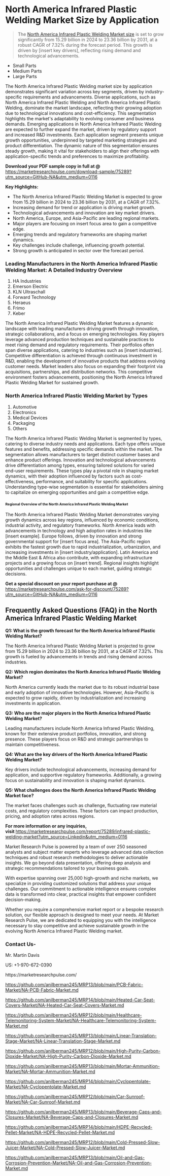 <h1>North America Infrared Plastic Welding Market&nbsp;Size by Application</h1><blockquote><p>The <a href="https://marketresearchpulse.com/download-sample/75289?utm_source=GitHub-NA&amp;utm_medium=0116">North America Infrared Plastic Welding Market size</a> is set to grow significantly from 15.29 billion in 2024 to 23.36 billion by 2031, at a robust CAGR of 7.32% during the forecast period. This growth is driven by [insert key drivers], reflecting rising demand and technological advancements.</p></blockquote><ul><li>Small Parts<li> Medium Parts<li> Large Parts</li></ul><p>The North America Infrared Plastic Welding market size by application demonstrates significant variation across key segments, driven by industry-specific requirements and advancements. Diverse applications, such as North America Infrared Plastic Welding and North America Infrared Plastic Welding, dominate the market landscape, reflecting their growing adoption due to technological innovations and cost-efficiency. This segmentation highlights the market's adaptability to evolving consumer and business demands. Emerging applications in North America Infrared Plastic Welding are expected to further expand the market, driven by regulatory support and increased R&D investments. Each application segment presents unique growth opportunities, underpinned by targeted marketing strategies and product differentiation. The dynamic nature of this segmentation ensures steady growth, making it vital for stakeholders to align their offerings with application-specific trends and preferences to maximize profitability.</p><p><strong>Download your PDF sample copy in full at @ </strong><a href="https://marketresearchpulse.com/download-sample/75289?utm_source=GitHub-NA&amp;utm_medium=0116">https://marketresearchpulse.com/download-sample/75289?utm_source=GitHub-NA&amp;utm_medium=0116</a></p><p><strong>Key Highlights: </strong></p><ul><li>The North America Infrared Plastic Welding Market is expected to grow from 15.29 billion in 2024 to 23.36 billion by 2031, at a CAGR of 7.32%.</li><li>Increasing demand for trend or application is driving market growth.</li><li>Technological advancements and innovation are key market drivers.</li><li>North America, Europe, and Asia-Pacific are leading regional markets.</li><li>Major players are focusing on insert focus area to gain a competitive edge.</li><li>Emerging trends and regulatory frameworks are shaping market dynamics.</li><li>Key challenges include challenge, influencing growth potential.</li><li>Strong growth is anticipated in sector over the forecast period.</li></ul><h3>Leading Manufacturers in the North America Infrared Plastic Welding Market: A Detailed Industry Overview</h3><ol><li>HA Industries</li><li>Emerson Electric</li><li>KLN Ultraschall</li><li>Forward Technology</li><li>Heraeus</li><li>Frimo</li><li>Keber</li></ol><div class="flex max-w-full flex-col flex-grow"><div class="min-h-8 text-message flex w-full flex-col items-end gap-2 whitespace-normal break-words [.text-message+&amp;]:mt-5" dir="auto" data-message-author-role="assistant" data-message-id="fd8432e4-4910-450d-b182-61b7bfb0a01f" data-message-model-slug="gpt-4o"><div class="flex w-full flex-col gap-1 empty:hidden first:pt-[3px]"><div class="markdown prose w-full break-words dark:prose-invert light"><p>The North America Infrared Plastic Welding Market features a dynamic landscape with leading manufacturers driving growth through innovation, strategic collaborations, and a focus on emerging technologies. Key players leverage advanced production techniques and sustainable practices to meet rising demand and regulatory requirements. Their portfolios often span diverse applications, catering to industries such as [insert industries]. Competitive differentiation is achieved through continuous investment in R&amp;D, enabling the development of innovative products that address evolving customer needs. Market leaders also focus on expanding their footprint via acquisitions, partnerships, and distribution networks. This competitive environment fosters advancements, positioning the North America Infrared Plastic Welding Market for sustained growth.</p></div></div></div></div><h3>North America Infrared Plastic Welding Market by Types</h3><ol><li>Automotive<li> Electronics<li> Medical Devices<li> Packaging<li> Others</li></ol><div class="flex max-w-full flex-col flex-grow"><div class="min-h-8 text-message flex w-full flex-col items-end gap-2 whitespace-normal break-words [.text-message+&amp;]:mt-5" dir="auto" data-message-author-role="assistant" data-message-id="084470be-0bb7-4664-bddf-5156b4f41249" data-message-model-slug="gpt-4o-mini"><div class="flex w-full flex-col gap-1 empty:hidden first:pt-[3px]"><div class="markdown prose w-full break-words dark:prose-invert light"><p>The North America Infrared Plastic Welding Market is segmented by types, catering to diverse industry needs and applications. Each type offers unique features and benefits, addressing specific demands within the market. The segmentation allows manufacturers to target distinct customer bases and enhance product offerings. Innovation and technological advancements drive differentiation among types, ensuring tailored solutions for varied end-user requirements. These types play a pivotal role in shaping market dynamics, with their adoption influenced by factors such as cost-effectiveness, performance, and suitability for specific applications. Understanding type-wise segmentation is essential for stakeholders aiming to capitalize on emerging opportunities and gain a competitive edge.</p></div></div></div></div><h3><span style="font-size: 11px;">Regional Overview of the North America Infrared Plastic Welding Market</span></h3><div class="flex max-w-full flex-col flex-grow"><div class="min-h-8 text-message flex w-full flex-col items-end gap-2 whitespace-normal break-words [.text-message+&amp;]:mt-5" dir="auto" data-message-author-role="assistant" data-message-id="e9038762-ce64-4e30-91c9-9bd413514231" data-message-model-slug="gpt-4o-mini"><div class="flex w-full flex-col gap-1 empty:hidden first:pt-[3px]"><div class="markdown prose w-full break-words dark:prose-invert light"><p>The North America Infrared Plastic Welding Market demonstrates varying growth dynamics across key regions, influenced by economic conditions, industrial activity, and regulatory frameworks. North America leads with advancements in technology and high adoption rates in industries like [insert example]. Europe follows, driven by innovation and strong governmental support for [insert focus area]. The Asia-Pacific region exhibits the fastest growth due to rapid industrialization, urbanization, and increasing investments in [insert industry/application]. Latin America and the Middle East &amp; Africa also contribute, with expanding infrastructure projects and a growing focus on [insert trend]. Regional insights highlight opportunities and challenges unique to each market, guiding strategic decisions.</p></div></div></div></div><p><strong>Get a special discount on your report purchase at @ </strong><a href="https://marketresearchpulse.com/ask-for-discount/75289?utm_source=GitHub-NA&amp;utm_medium=0116">https://marketresearchpulse.com/ask-for-discount/75289?utm_source=GitHub-NA&amp;utm_medium=0116</a></p><h2>Frequently Asked Questions (FAQ) in the North America Infrared Plastic Welding Market</h2><p><strong>Q1: What is the growth forecast for the North America Infrared Plastic Welding Market?</strong></p><p>The North America Infrared Plastic Welding Market is projected to grow from 15.29 billion in 2024 to 23.36 billion by 2031, at a CAGR of 7.32%. This growth is fueled by advancements in trends and rising demand across industries.</p><p><strong>Q2: Which region dominates the North America Infrared Plastic Welding Market?</strong></p><p>North America currently leads the market due to its robust industrial base and early adoption of innovative technologies. However, Asia-Pacific is expected to grow rapidly, driven by industrialization and increasing investments in application.</p><p><strong>Q3: Who are the major players in the North America Infrared Plastic Welding Market?</strong></p><p>Leading manufacturers include North America Infrared Plastic Welding, known for their extensive product portfolios, innovation, and strong presence. These players focus on R&amp;D and strategic partnerships to maintain competitiveness.</p><p><strong>Q4: What are the key drivers of the North America Infrared Plastic Welding Market?</strong></p><p>Key drivers include technological advancements, increasing demand for application, and supportive regulatory frameworks. Additionally, a growing focus on sustainability and innovation is shaping market dynamics.</p><p><strong>Q5: What challenges does the North America Infrared Plastic Welding Market face?</strong></p><p>The market faces challenges such as challenge, fluctuating raw material costs, and regulatory complexities. These factors can impact production, pricing, and adoption rates across regions.</p><p><strong>For more information or any inquiries, visit&nbsp;</strong><a href="https://marketresearchpulse.com/report/75289/infrared-plastic-welding-market?utm_source=Linkedin&utm_medium=0116">https://marketresearchpulse.com/report/75289/infrared-plastic-welding-market?utm_source=Linkedin&utm_medium=0116</a></p><p>Market Research Pulse is powered by a team of over 250 seasoned analysts and subject matter experts who leverage advanced data collection techniques and robust research methodologies to deliver actionable insights. We go beyond data presentation, offering deep analysis and strategic recommendations tailored to your business goals.</p><p>With expertise spanning over 25,000 high-growth and niche markets, we specialize in providing customized solutions that address your unique challenges. Our commitment to actionable intelligence ensures complex data is transformed into clear, practical insights that empower confident decision-making.</p><p>Whether you require a comprehensive market report or a bespoke research solution, our flexible approach is designed to meet your needs. At Market Research Pulse, we are dedicated to equipping you with the intelligence necessary to stay competitive and achieve sustainable growth in the evolving North America Infrared Plastic Welding market.</p><h3><strong>Contact Us-</strong></h3><p>Mr. Martin Davis</p><p>US: +1-970-672-0390</p><p>https://marketresearchpulse.com/</p><p><a href="https://github.com/anilberman245/MRP13/blob/main/PCB-Fabric-Market/NA-PCB-Fabric-Market.md">https://github.com/anilberman245/MRP13/blob/main/PCB-Fabric-Market/NA-PCB-Fabric-Market.md</a></p><p><a href="https://github.com/anilberman245/MRP14/blob/main/Heated-Car-Seat-Covers-Market/NA-Heated-Car-Seat-Covers-Market.md">https://github.com/anilberman245/MRP14/blob/main/Heated-Car-Seat-Covers-Market/NA-Heated-Car-Seat-Covers-Market.md</a></p><p><a href="https://github.com/anilberman245/MRP12/blob/main/Healthcare-Telemonitoring-System-Market/NA-Healthcare-Telemonitoring-System-Market.md">https://github.com/anilberman245/MRP12/blob/main/Healthcare-Telemonitoring-System-Market/NA-Healthcare-Telemonitoring-System-Market.md</a></p><p><a href="https://github.com/anilberman245/MRP13/blob/main/Linear-Translation-Stage-Market/NA-Linear-Translation-Stage-Market.md">https://github.com/anilberman245/MRP13/blob/main/Linear-Translation-Stage-Market/NA-Linear-Translation-Stage-Market.md</a></p><p><a href="https://github.com/anilberman245/MRP12/blob/main/High-Purity-Carbon-Dioxide-Market/NA-High-Purity-Carbon-Dioxide-Market.md">https://github.com/anilberman245/MRP12/blob/main/High-Purity-Carbon-Dioxide-Market/NA-High-Purity-Carbon-Dioxide-Market.md</a></p><p><a href="https://github.com/anilberman245/MRP13/blob/main/Mortar-Ammunition-Market/NA-Mortar-Ammunition-Market.md">https://github.com/anilberman245/MRP13/blob/main/Mortar-Ammunition-Market/NA-Mortar-Ammunition-Market.md</a></p><p><a href="https://github.com/anilberman245/MRP14/blob/main/Cyclopentolate-Market/NA-Cyclopentolate-Market.md">https://github.com/anilberman245/MRP14/blob/main/Cyclopentolate-Market/NA-Cyclopentolate-Market.md</a></p><p><a href="https://github.com/anilberman245/MRP12/blob/main/Car-Sunroof-Market/NA-Car-Sunroof-Market.md">https://github.com/anilberman245/MRP12/blob/main/Car-Sunroof-Market/NA-Car-Sunroof-Market.md</a></p><p><a href="https://github.com/anilberman245/MRP13/blob/main/Beverage-Caps-and-Closures-Market/NA-Beverage-Caps-and-Closures-Market.md">https://github.com/anilberman245/MRP13/blob/main/Beverage-Caps-and-Closures-Market/NA-Beverage-Caps-and-Closures-Market.md</a></p><p><a href="https://github.com/anilberman245/MRP14/blob/main/HDPE-Recycled-Pellet-Market/NA-HDPE-Recycled-Pellet-Market.md">https://github.com/anilberman245/MRP14/blob/main/HDPE-Recycled-Pellet-Market/NA-HDPE-Recycled-Pellet-Market.md</a></p><p><a href="https://github.com/anilberman245/MRP12/blob/main/Cold-Pressed-Slow-Juicer-Market/NA-Cold-Pressed-Slow-Juicer-Market.md">https://github.com/anilberman245/MRP12/blob/main/Cold-Pressed-Slow-Juicer-Market/NA-Cold-Pressed-Slow-Juicer-Market.md</a></p><p><a href="https://github.com/anilberman245/MRP13/blob/main/Oil-and-Gas-Corrosion-Prevention-Market/NA-Oil-and-Gas-Corrosion-Prevention-Market.md">https://github.com/anilberman245/MRP13/blob/main/Oil-and-Gas-Corrosion-Prevention-Market/NA-Oil-and-Gas-Corrosion-Prevention-Market.md</a></p>
